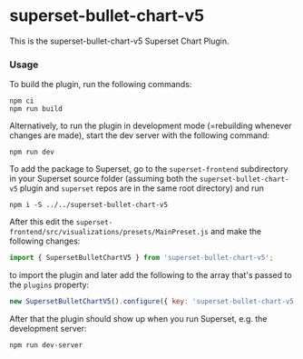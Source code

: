 # superset-bullet-chart-v5

This is the superset-bullet-chart-v5 Superset Chart Plugin.

### Usage

To build the plugin, run the following commands:

```
npm ci
npm run build
```

Alternatively, to run the plugin in development mode (=rebuilding whenever changes are made), start the dev server with the following command:

```
npm run dev
```

To add the package to Superset, go to the `superset-frontend` subdirectory in your Superset source folder (assuming both the `superset-bullet-chart-v5` plugin and `superset` repos are in the same root directory) and run
```
npm i -S ../../superset-bullet-chart-v5
```

After this edit the `superset-frontend/src/visualizations/presets/MainPreset.js` and make the following changes:

```js
import { SupersetBulletChartV5 } from 'superset-bullet-chart-v5';
```

to import the plugin and later add the following to the array that's passed to the `plugins` property:
```js
new SupersetBulletChartV5().configure({ key: 'superset-bullet-chart-v5' }),
```

After that the plugin should show up when you run Superset, e.g. the development server:

```
npm run dev-server
```
